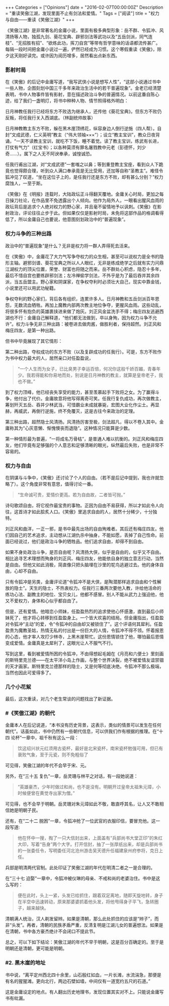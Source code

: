 +++
Categories = ["Opinions"]
date = "2016-02-07T00:00:00Z"
Description = "重读笑傲江湖，发现里面不止有剑法和爱情。"
Tags = ["阅读"]
title = "权力与自由——重读《笑傲江湖》"
+++

《笑傲江湖》是非常著名的金庸小说，里面有极多典型形象：岳不群、令狐冲、风清扬等人物，独孤九剑、葵花宝典、辟邪剑法等武功以及“五岳剑派，同气连枝”、“无招胜有招”、“欲练此功，挥刀自宫”等带有哲学意味的话语都流传甚广。每隔一段时间把金庸小说过一遍，俨然已经成为习惯。这个寒假重读《笑傲》，除夕这天刚好读完。或许因为阅历增多，居然看出点新东西。    

###  影射时局

在《笑傲》的后记中金庸写道，“我写武侠小说是想写人性”，“这部小说通过书中一些人物，企图刻划中国三千多年来政治生活中的若干普遍现象”。金老已经清楚表明，书中人物事件皆有影射，意在描述政治斗争的普遍情况。以前这番自陈心迹，给了我们一盏明灯，将书中种种人物、情节照得格外明白：    

日月神教任我行已经将东方不败选为继承人，还传他《葵花宝典》。但东方不败仍反叛，将任我行关入西湖底。（林副统帅故事）    

日月神教教主东方不败，躲在黑木崖顶绣花，纵容身边人倒行逆施（四人帮）。自封“文成武德，仁义英明”教主（“伟大领袖×××”）；设立“教主宝训”，教众日夜背诵，“一天不读教主宝训，就吃不下饭，睡不着觉。读了教主宝训，练武有长进，打仗有气力”（红宝书）；以各种莫须有罪名屠戮教中元老（彭德怀，刘少奇……）。属下之人无不阿谀奉承，诚惶诚恐。    

任我行甫出江湖，对“文成武德”一套嗤之以鼻；等到重登教主宝座，看到众人下跪竟也觉得颇合理，听到众人满口奉承竟是无比受用，还加等自称“圣教主”。难怪令狐冲见了叹道，“坐在这位子上的，是任我行还是东方不败，却有甚么分别？”权力腐蚀人，一至于斯。    

《笑傲》在《明报》连载时，大陆政坛正斗得翻天覆地。金庸关心时局，更加之每日操刀社论，在作品里不免透露出个人倾向。他作为局外人，一眼看出腥风血雨的政坛背后是追求个人绝对权力的野心家，并且毫不留情地予以讽刺。《笑傲》在影射政治，评论往往止步于此。但如果仅仅是影射时局，未免将这部作品的格调看得低了，所以金庸自己也要说，他意图刻划政治中的“普遍现象”。    

###  权力斗争的三种出路

政治中的“普遍现象”是什么？无非是权力将一群人弄得死去活来。    

在《笑傲》中，金庸花了大力气写争夺权力的众生相，甚至可以说权力是全书的隐形主轴。避邪剑谱、葵花宝典之所以人人眼红，无非是练成绝学之后就有实力问鼎江湖权力的顶尖位置，荣誉、财富也将随之而来。岳不群处心积虑，隐忍十多年，最后不惜自宫也要练辟邪剑法；左冷禅偷学剑法，不外乎是为了最后吞并其余四派，当五岳盟主。野心家和阴谋家，在争权夺利时必须壮大自己，现实中靠金钱，小说里还可以用武功秘籍。     

争权夺利的野心家们，背后各有组织，连累许多人。日月神教和五岳剑派百年恩怨，无数流血牺牲。再加上魔教内部两次教主地位争夺，更腥风血雨。这些动乱，将很多怀有抱负的英雄裹挟进来做了炮灰。刘正风金盆洗手不得；梅庄四友逃避西湖也不行：金庸自己解释道，“他们都无法做到，卒以身殉，因为权力斗争不允许”。权力斗争无非三种出路：被卷进去做肉酱，做胜利者，保持超然。刘正风和梅庄四友，是第一种出路。    

但书中毕竟展现了其它情形：    

第二种出路，夺权成功的东方不败（以及复辟成功的任我行）。可是，东方不败作为书中权力最大的人，居然亲口对任盈盈说，   

>“一个人生而为女子，已比臭男子幸运百倍，何况你这般千娇百媚，青春年少。我若得能和你易地而处，别说是日月神教的教主，就算是皇帝老子，我也不做。”

到了权力顶峰，他已经丧失享受的能力，甚至羡慕起手下败将之女。为了赢得斗争，他付出了代价。金庸故意将他写得离奇可笑。任我行复仇成功，再次做教主，筹划歼灭五岳、吞并少林武当，可惜霸业未成就暴毙，宏图大业化作尘土。再显赫，再威武，再倒行逆施，终不免覆灭，这是古往今来政治的定理。    

第三种出路，超然隐士风清扬。风清扬厉害至极，剑法超凡，得以不卷入其中。金庸称其为“心灰意懒、惭愧懊丧而退隐”。这种情况只能算是少数。  

第一种情形最为普遍，“一将成名万骨枯”，是普通人难以抗衡的。刘正风和梅庄四友，他们毕竟有足够强的个人意志和足够清晰的眼光，纵然最后失败，也是非常不容易的。   

###  权力与自由

在阴谋与斗争中，《笑傲》还讨论了个人的自由。（若不是后记中提到，我也许就忽略了）。这个角度非常有意思，值得讨论一番。   

>“生命诚可贵，爱情价更高。若为自由故，二者皆可抛。”

诗句歌颂自由，将它视作最宝贵的事物。正因为自由不易获得，所以才如此令人向往，这首诗才如此脍炙人口。《笑傲》里追求自由的人，居然十分稀少，十分独特。   

刘正风和曲洋，一正一邪，是书中最先出场的自由殉难者。其后还有梅庄四友。他们因自己的艺术追求，主动想从江湖仇杀中抽身，不能如愿，丢掉了自己性命。前面已经说过，他们是政治斗争的牺牲品。他们追求自由，却得不到自由。   

如果不身处政治斗争，是否自由呢？风清扬大侠，似乎是自由的，似乎又不自由。相比追寻艺术理想而殉身的刘正风、梅庄四友，他能依自身的独立意志行动，当然是自由。但他又如此消极，简直像只把头脑埋在沙里的鸵鸟逃避过去。他的身体自由，心却不自由。   

只有令狐冲是另类，金庸评论道“令狐冲不是大侠，是陶潜那样追求自由和个性解放的隐士”。天生的隐士，不热衷权力。任我行三番两次要他入教，许给他活命的练功心法、副教主的地位、宝贝女儿，他都不感冒。别人不能从武力上强迫他，他又不爱权力，身体和心似乎都自由了。   

但是，还有爱情。他暗恋小师妹，任盈盈热烈的追求使他心怀感激，直到最后小师妹死了，他才将心转移到任盈盈身上。一个皆大欢喜的结局。但金庸指出，任盈盈对令狐冲“主动”的爱，令“令狐冲的自由却又被锁住了”。这个评语何其犀利。任盈盈贵为魔教圣姑，热情无私的付出是一份巨大的人情，令狐冲不得不领。怀着报恩的心态，他才率人攻打少林寺，上黑木崖帮忙。这份恩情锁住了他，哪怕最后恩情变成爱情。金庸真是太犀利了，这眼光让人不服气不行。   

写到这里，看到被爱情所困的令狐冲，不由得想起毛姆在《月亮和六便士》里刻画的斯特里克兰德——在太平洋小岛上作画，与整个世界决裂，绝不被爱情友谊禁锢的天才画家。斯特里克兰德那样的隐士，又是何等彻底决绝。令狐冲不那么极端，当然也因此可爱得多了。   

###  几个小花絮
最后，这次重读，对几个老生常谈的问题找出了新证据。   

### #《笑傲江湖》的朝代    

金庸本人在后记说道，“本书没有历史背景，这表示，类似的情景可以发生在任何朝代”。话虽如此，书中仍然有一些朝代信息，可以供我们作有根据的推理。在“十四 论杯”一章中，祖千秋有这么一段：   

>饮这绍兴状元红须用古瓷杯，最好是北宋瓷杯，南宋瓷杯勉强可用，但已有衰败气象，至于元瓷，则不免粗俗了                           

可见得，笑傲江湖的年代不会早于宋、元。   

另外，在“三十五 复仇”一章，岳灵珊与林平之对话，有一段她说道：    

> “英雄豪杰，少年时做过和尚，也不是没有。明朝开过皇帝太祖朱元璋，小时候便曾在黄觉寺出家为僧。”      

可见得，也不会早于明朝。岳灵珊对朱元璋如此不敬，敢直呼其名，让人又不敢相信她是明朝子民。    

还有，在“二十二 脱困”一章，令狐冲抢了一位武官的衣服印信，要冒充他。这一段写道:      

>他在怀中一搜，掏了一只大信封出来，上面盖有“兵部尚书大堂正印”的朱红大印，写着“告身”两个大字。打开信封，抽了一张厚纸出来，却是兵部尚书的一张委任令，写明委任河北沧州游击吴天德升任福建泉州府参将，克日上任。

兵部是明清两代官制。此处印证了笑傲江湖的年代在明清二者之一是合理的。    

在“三十七 迫娶”一章中，令狐冲被仪琳的母亲、不戒和尚的老婆治住。书中是这么写的：    
> 便在此时，头上一紧，头发已给抓住，跟着双足离地，随即天旋地转，身子在半空中迅速转动，原来那婆婆抓着他头发，将他甩得身子平飞，急转圈子，越来越快。     

清朝满人统治，汉人剃发留辫。如果是清朝，那么此处抓住的应该是“辫子”，而非“头发”。再者，清朝的民族矛盾严重，反清复明是江湖儿女的普遍想法。如果是在清朝，书中各方豪杰绝计不会闭口不提此节。     

总之，可以下如下结论：笑傲江湖的年代不早于明朝，这是百分百确定的。至于是明朝还是清朝，更可能是明朝。     

### #2. 黑木崖的地址    

书中说，“离平定州西北四十余里，山石殷红如血，一片长滩，水流湍急，那便是有名的猩猩滩。更向北行，两边石壁如墙，中间仅有一道宽约五尺的石道。”    

这是金庸设定的地点。有人翻出历史地理书，发现位置其实对不上。只能说金庸写书有纰漏。       



